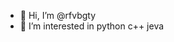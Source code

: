 - 👋 Hi, I’m @rfvbgty
- 👀 I’m interested in python c++ jeva

<!---
rfvbgty/rfvbgty is a ✨ special ✨ repository because its `README.md` (this file) appears on your GitHub profile.
You can click the Preview link to take a look at your changes.
--->
